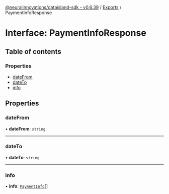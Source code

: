 [@neuralinnovations/dataisland-sdk - v0.6.39](../../README.md) / [Exports](../modules.md) / PaymentInfoResponse

# Interface: PaymentInfoResponse

## Table of contents

### Properties

- [dateFrom](PaymentInfoResponse.md#datefrom)
- [dateTo](PaymentInfoResponse.md#dateto)
- [info](PaymentInfoResponse.md#info)

## Properties

### dateFrom

• **dateFrom**: `string`

___

### dateTo

• **dateTo**: `string`

___

### info

• **info**: [`PaymentInfo`](PaymentInfo.md)[]
